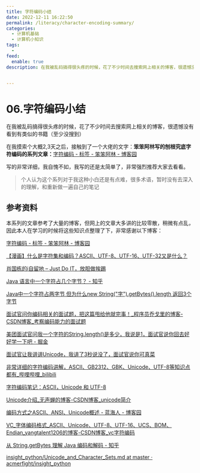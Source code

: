 ```yaml
---
title: 字符编码小结
date: 2022-12-11 16:22:50
permalink: /literacy/character-encoding-summary/
categories:
  - 计算机基础
  - 计算机小知识
tags:
  - 
feed:
  enable: true
description: 在我被乱码搞得很头疼的时候，花了不少时间去搜索网上相关的博客，很遗憾没有看到有类似的书籍（至少没搜到）。在我摸索个大概2,3天之后，接触到了一个大佬的文字：**笨笨阿林写的刨根究底字符编码的系列文章：**[字符编码 - 标签 - 笨笨阿林 - 博客园](https://www.cnblogs.com/benbenalin/tag/%E5%AD%97%E7%AC%A6%E7%BC%96%E7%A0%81/)。写的非常详细，我自愧不如，我写的还是太简单了，非常强烈推荐大家去看看。


---
```

# 06.字符编码小结

在我被乱码搞得很头疼的时候，花了不少时间去搜索网上相关的博客，很遗憾没有看到有类似的书籍（至少没搜到）


在我摸索个大概2,3天之后，接触到了一个大佬的文字：**笨笨阿林写的刨根究底字符编码的系列文章：**[字符编码 - 标签 - 笨笨阿林 - 博客园](https://www.cnblogs.com/benbenalin/tag/%E5%AD%97%E7%AC%A6%E7%BC%96%E7%A0%81/)

写的非常详细，我自愧不如，我写的还是太简单了，非常强烈推荐大家去看看。

<!-- more -->

> 个人认为这个系列对于我这种小白还是有点难，很多术语，暂时没有去深入的理解，和重新做一遍自己的笔记




## 参考资料

本系列的文章参考了大量的博客，但网上的文章大多讲的比较零散，稍微有点乱，因此本人在学习的时候将这些知识点整理了下，非常感谢以下博客：

[字符编码 - 标签 - 笨笨阿林 - 博客园](https://www.cnblogs.com/benbenalin/tag/%E5%AD%97%E7%AC%A6%E7%BC%96%E7%A0%81/)

[【漫画】什么是字符集和编码？ASCII、UTF-8、UTF-16、UTF-32又是什么？](https://mp.weixin.qq.com/s/FZVaMuvikFWlzhs29EWD1g)

[肖国栋的i自留地 – Just Do IT，放胆做挨踢](https://xiaogd.net/category/%E5%AD%97%E7%AC%A6%E9%9B%86%E7%BC%96%E7%A0%81%E4%B8%8E%E4%B9%B1%E7%A0%81)

[Java 语言中一个字符占几个字节？ - 知乎](https://www.zhihu.com/question/27562173/answer/76208352)

[Java中一个字符占两字节 但为什么new String(&quot;字&quot;).getBytes().length 返回3个字节](https://mp.weixin.qq.com/s/IWSFXURQQfo8zQaz4U9WnQ)

[面试官问你编码相关的面试题，把这篇甩给他就完事！_程序员乔戈里的博客-CSDN博客_考察编码能力的面试题](https://blog.csdn.net/WantFlyDaCheng/article/details/103555625)

[美团面试官问我一个字符的String.length()是多少，我说是1，面试官说你回去好好学一下吧 - 掘金](https://juejin.cn/post/6844904036873814023)

[面试官让我讲讲Unicode，我讲了3秒说没了，面试官说你可真菜](https://mp.weixin.qq.com/s/QjU9lSekpbaF7fugZbyzkg)

[非常详细的字符编码讲解，ASCII、GB2312、GBK、Unicode、UTF-8等知识点都有_哔哩哔哩_bilibili](https://www.bilibili.com/video/BV1gZ4y1x7p7/)

[字符编码笔记：ASCII，Unicode 和 UTF-8](https://www.ruanyifeng.com/blog/2007/10/ascii_unicode_and_utf-8.html)

[Unicode介绍_无声蝉的博客-CSDN博客_unicode简介](https://blog.csdn.net/zhuxipan1990/article/details/51602299)

[编码方式之ASCII、ANSI、Unicode概述 - 蓝海人 - 博客园](https://www.cnblogs.com/lanhaicode/p/11214827.html)

[VC_字体编码格式_ASCII、Unicode、UTF-8、UTF-16、UCS、BOM、Endian_yangtalent1206的博客-CSDN博客_vc字符编码](https://blog.csdn.net/yangtalent1206/article/details/7588672)

[从 String.getBytes 理解 Java 编码和解码 - 知乎](https://zhuanlan.zhihu.com/p/88031275)

[insight_python/Unicode_and_Character_Sets.md at master · acmerfight/insight_python](https://github.com/acmerfight/insight_python/blob/master/Unicode_and_Character_Sets.md)